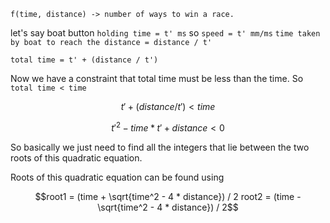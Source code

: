 `f(time, distance) -> number of ways to win a race.`

let's say boat button `holding time = t' ms`
so `speed = t' mm/ms`
`time taken by boat to reach the distance = distance / t'`

`total time = t' + (distance / t')`

Now we have a constraint that total time must be less than the time.
So `total time < time`

```math
t' + (distance / t') < time
```

```math
t'^2 - time * t' + distance < 0
```

So basically we just need to find all the integers that lie between the two roots of this quadratic equation.

Roots of this quadratic equation can be found using

```math
root1 = (time + \sqrt{time^2 - 4 * distance}) / 2
root2 = (time - \sqrt{time^2 - 4 * distance}) / 2
```
